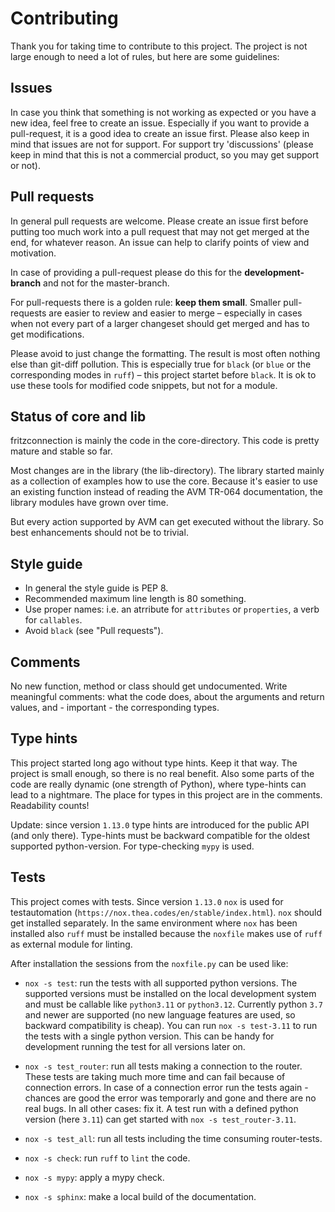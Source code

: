 # Contributing

Thank you for taking time to contribute to this project.
The project is not large enough to need a lot of rules, but here are some guidelines:


## Issues

In case you think that something is not working as expected or you have a new idea, feel free to create an issue. Especially if you want to provide a pull-request, it is a good idea to create an issue first. Please also keep in mind that issues are not for support. For support try 'discussions' (please keep in mind that this is not a commercial product, so you may get support or not).


## Pull requests

In general pull requests are welcome. Please create an issue first before putting too much work into a pull request that may not get merged at the end, for whatever reason. An issue can help to clarify points of view and motivation.

In case of providing a pull-request please do this for the **development-branch** and not for the master-branch.

For pull-requests there is a golden rule: **keep them small**. Smaller pull-requests are easier to review and easier to merge – especially in cases when not every part of a larger changeset should get merged and has to get modifications.

Please avoid to just change the formatting. The result is most often nothing else than git-diff pollution. This is especially true for `black` (or `blue` or the corresponding modes in `ruff`) – this project startet before `black`. It is ok to use these tools for modified code snippets, but not for a module.


## Status of core and lib

fritzconnection is mainly the code in the core-directory. This code is pretty mature and stable so far.

Most changes are in the library (the lib-directory). The library started mainly as a collection of examples how to use the core. Because it's easier to use an existing function instead of reading the AVM TR-064 documentation, the library modules have grown over time.

But every action supported by AVM can get executed without the library. So best enhancements should not be to trivial.


## Style guide

- In general the style guide is PEP 8.
- Recommended maximum line length is 80 something.
- Use proper names: i.e. an atrribute for `attributes` or `properties`, a verb for `callables`.
- Avoid `black` (see "Pull requests").


## Comments

No new function, method or class should get undocumented. Write meaningful comments: what the code does, about the arguments and return values, and - important - the corresponding types.


## Type hints

This project started long ago without type hints. Keep it that way. The project is small enough, so there is no real benefit. Also some parts of the code are really dynamic (one strength of Python), where type-hints can lead to a nightmare. The place for types in this project are in the comments. Readability counts!

Update: since version `1.13.0` type hints are introduced for the public API (and only there). Type-hints must be backward compatible for the oldest supported python-version. For type-checking `mypy` is used.


## Tests

This project comes with tests. Since version `1.13.0` `nox` is used for testautomation (`https://nox.thea.codes/en/stable/index.html`). `nox` should get installed separately. In the same environment where `nox` has been installed also `ruff` must be installed because the `noxfile` makes use of `ruff` as external module for linting.

After installation the sessions from the `noxfile.py` can be used like:

- `nox -s test`: run the tests with all supported python versions. The supported versions must be installed on the local development system and must be callable like `python3.11` or `python3.12`. Currently python `3.7` and newer are supported (no new language features are used, so backward compatibility is cheap). You can run `nox -s test-3.11` to run the tests with a single python version. This can be handy for development running the test for all versions later on.

- `nox -s test_router`: run all tests making a connection to the router. These tests are taking much more time and can fail because of connection errors. In case of a connection error run the tests again - chances are good the error was temporarly and gone and there are no real bugs. In all other cases: fix it. A test run with a defined python version (here `3.11`) can get started with `nox -s test_router-3.11`.

- `nox -s test_all`: run all tests including the time consuming router-tests.

- `nox -s check`: run `ruff` to `lint` the code.

- `nox -s mypy`: apply a mypy check.

- `nox -s sphinx`:  make a local build of the documentation.
